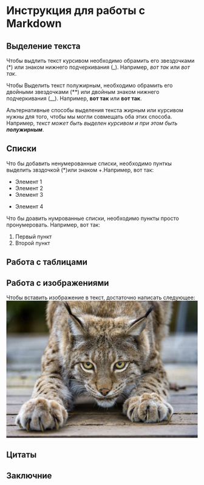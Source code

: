 # Инструкция для работы с Markdown

## Выделение текста

Чтобы выдлить текст курсивом необходимо обрамить его звездочками (*) или знаком нижнего подчеркивания (_). Например, *вот так* или _вот так_.

Чтобы Выделить текст полужирным, необходимо обрамить его двойными звездочками (**) или двойным знаком нижнего подчеркивания (__).
Например, **вот так** или __вот так__.

Альтернативные способы выделения текста жирным или курсивом нужны для того, чтобы мы могли совмещать оба этих способа. Например, _текст может быть выделен курсивом и при этом быть **полужирным**_.
## Списки

Что бы добавить ненумерованные списки, необходимо пунткы выделить звздочкой (*)или знаком +.Например, вот так:
* Элемент 1
* Элемент 2
* Элемент 3
+ Элемент 4

Что бы доавить нумрованные списки, необходимо пункты просто пронумеровать.
Например, вот так:
1. Первый пункт
2. Второй пункт


## Работа с таблицами

## Работа с изображениями 

Чтобы вставить изображение в текст, достаточно написать следующее:
![привет, это рысь!](kot.jpg)

## Цитаты

## Заключние
